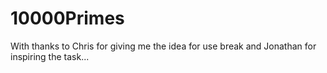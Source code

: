 # 10000Primes
With thanks to Chris for giving me the idea for use break and Jonathan for inspiring the task...
